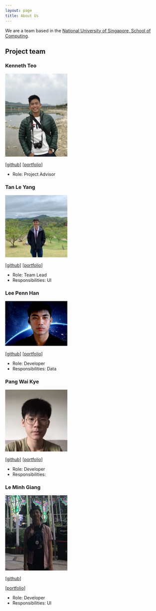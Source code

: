 ```yaml
---
layout: page
title: About Us
---
```


We are a team based in the [National University of Singapore, School of Computing](http://www.comp.nus.edu.sg).

## Project team

### Kenneth Teo

<img src="images/angrybunny123.png" width="200px">

[[github](https://github.com/angrybunny123)]
[[portfolio](team/johndoe.md)]

* Role: Project Advisor

### Tan Le Yang

<img src="images/tanleyang.png" width="200px">

[[github](http://github.com/TanLeYang)]
[[portfolio](team/johndoe.md)]

* Role: Team Lead
* Responsibilities: UI

### Lee Penn Han

<img src="images/pennhanlee.png" width="200px">

[[github](http://github.com/pennhanlee)]
[[portfolio](team/johndoe.md)]

* Role: Developer
* Responsibilities: Data

### Pang Wai Kye

<img src="images/pangpuncake.png" width="200px">

[[github](http://github.com/pangpuncake)]
[[portfolio](team/johndoe.md)]

* Role: Developer
* Responsibilities:

### Le Minh Giang

<img src="images/mgiang2015.png" width="200px">

[[github](http://github.com/mgiang2015)]

[[portfolio](team/johndoe.md)]

* Role: Developer
* Responsibilities: UI
